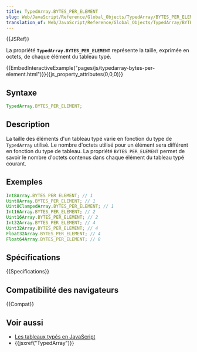 ```yaml
---
title: TypedArray.BYTES_PER_ELEMENT
slug: Web/JavaScript/Reference/Global_Objects/TypedArray/BYTES_PER_ELEMENT
translation_of: Web/JavaScript/Reference/Global_Objects/TypedArray/BYTES_PER_ELEMENT
---
```


{{JSRef}}

La propriété **`TypedArray.BYTES_PER_ELEMENT`** représente la taille, exprimée en octets, de chaque élément du tableau typé.

{{EmbedInteractiveExample("pages/js/typedarray-bytes-per-element.html")}}{{js_property_attributes(0,0,0)}}

## Syntaxe

```js
TypedArray.BYTES_PER_ELEMENT;
```

## Description

La taille des éléments d'un tableau typé varie en fonction du type de `TypedArray` utilisé. Le nombre d'octets utilisé pour un élément sera différent en fonction du type de tableau. La propriété `BYTES_PER_ELEMENT` permet de savoir le nombre d'octets contenus dans chaque élément du tableau typé courant.

## Exemples

```js
Int8Array.BYTES_PER_ELEMENT; // 1
Uint8Array.BYTES_PER_ELEMENT; // 1
Uint8ClampedArray.BYTES_PER_ELEMENT; // 1
Int16Array.BYTES_PER_ELEMENT; // 2
Uint16Array.BYTES_PER_ELEMENT; // 2
Int32Array.BYTES_PER_ELEMENT; // 4
Uint32Array.BYTES_PER_ELEMENT; // 4
Float32Array.BYTES_PER_ELEMENT; // 4
Float64Array.BYTES_PER_ELEMENT; // 8
```

## Spécifications

{{Specifications}}

## Compatibilité des navigateurs

{{Compat}}

## Voir aussi

- [Les tableaux typés en JavaScript](/fr/docs/Web/JavaScript/Tableaux_typés)
- {{jsxref("TypedArray")}}
